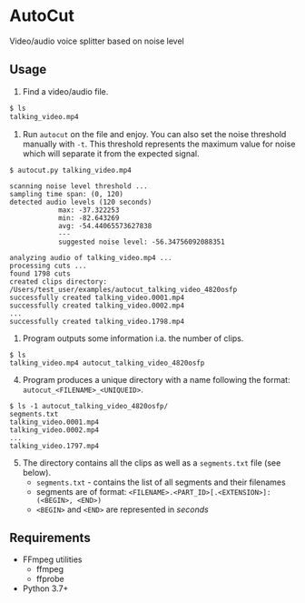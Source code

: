# AutoCut
Video/audio voice splitter based on noise level

## Usage

1. Find a video/audio file.
```sh
$ ls
talking_video.mp4
```
1. Run `autocut` on the file and enjoy. You can also set the noise threshold
   manually with `-t`. This threshold represents the maximum value for noise
   which will separate it from the expected signal.
```
$ autocut.py talking_video.mp4
```
```
scanning noise level threshold ...
sampling time span: (0, 120)
detected audio levels (120 seconds)
            max: -37.322253
            min: -82.643269
            avg: -54.44065573627838
            ---
            suggested noise level: -56.34756092088351

analyzing audio of talking_video.mp4 ...
processing cuts ...
found 1798 cuts
created clips directory: /Users/test_user/examples/autocut_talking_video_4820osfp
successfully created talking_video.0001.mp4
successfully created talking_video.0002.mp4
...
successfully created talking_video.1798.mp4
```
1. Program outputs some information i.a. the number of clips.
```
$ ls
talking_video.mp4 autocut_talking_video_4820osfp
```
4. Program produces a unique directory with a name following the format:
   `autocut_<FILENAME>_<UNIQUEID>`.
```
$ ls -1 autocut_talking_video_4820osfp/
segments.txt
talking_video.0001.mp4
talking_video.0002.mp4
...
talking_video.1797.mp4
```
5. The directory contains all the clips as well as a `segments.txt` file
   (see below).
   * `segments.txt` - contains the list of all segments and their filenames
   * segments are of format: `<FILENAME>.<PART_ID>[.<EXTENSION>]: (<BEGIN>, <END>)`
   * `<BEGIN>` and `<END>` are represented in *seconds*

## Requirements

* FFmpeg utilities
  * ffmpeg
  * ffprobe
* Python 3.7+
